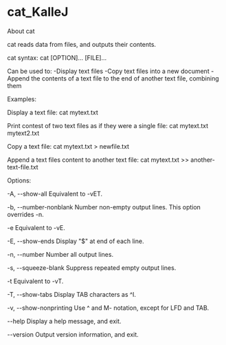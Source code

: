 # cat_KalleJ

About cat

cat reads data from files, and outputs their contents.

cat syntax:
cat [OPTION]... [FILE]...

Can be used to:
-Display text files
-Copy text files into a new document
-Append the contents of a text file to the end of another text file, combining them

Examples:

Display a text file:
cat mytext.txt

Print contest of two text files as if they were a single file:
cat mytext.txt mytext2.txt

Copy a text file:
cat mytext.txt > newfile.txt

Append a text files content to another text file:
cat mytext.txt >> another-text-file.txt


Options:

-A, --show-all    Equivalent to -vET.

-b, --number-nonblank   Number non-empty output lines. This option overrides -n.

-e    Equivalent to -vE.

-E, --show-ends   Display "$" at end of each line.

-n, --number    Number all output lines.

-s, --squeeze-blank   Suppress repeated empty output lines.

-t    Equivalent to -vT.

-T, --show-tabs   Display TAB characters as ^I.

-v, --show-nonprinting    Use ^ and M- notation, except for LFD and TAB.

--help    Display a help message, and exit.

--version   Output version information, and exit.

